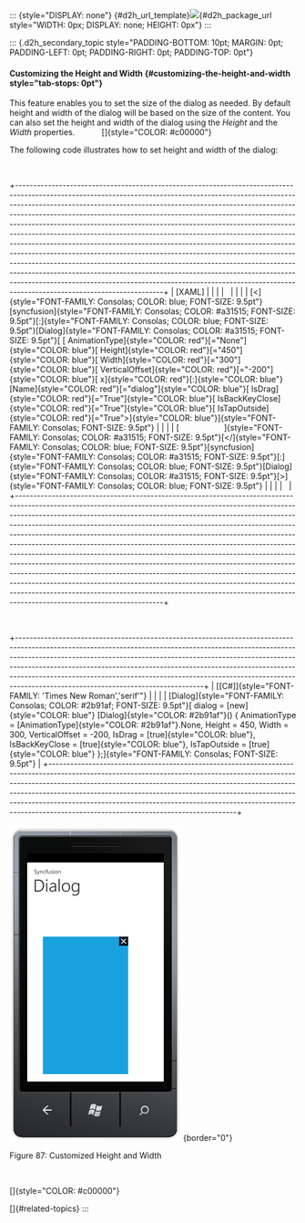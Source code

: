 ::: {style="DISPLAY: none"}
[](ms-xhelp:///?Id=d2h_url_template){#d2h_url_template}![](!package_url!){#d2h_package_url style="WIDTH: 0px; DISPLAY: none; HEIGHT: 0px"}
:::

::: {.d2h_secondary_topic style="PADDING-BOTTOM: 10pt; MARGIN: 0pt; PADDING-LEFT: 0pt; PADDING-RIGHT: 0pt; PADDING-TOP: 0pt"}
#### Customizing the Height and Width {#customizing-the-height-and-width style="tab-stops: 0pt"}

This feature enables you to set the size of the dialog as needed. By default height and width of the dialog will be based on the size of the content. You can also set the height and width of the dialog using the *Height* and the *Width* properties.            []{style="COLOR: #c00000"}

The following code illustrates how to set height and width of the dialog:

 

+----------------------------------------------------------------------------------------------------------------------------------------------------------------------------------------------------------------------------------------------------------------------------------------------------------------------------------------------------------------------------------------------------------------------------------------------------------------------------------------------------------------------------------------------------------------------------------------------------------------------------------------------------------------------------------------------------------------------------------------------------------------------------------------------------------------------------------------------------------------------------------------------------------------------------------+
| \[XAML\]                                                                                                                                                                                                                                                                                                                                                                                                                                                                                                                                                                                                                                                                                                                                                                                                                                                                                                                         |
|                                                                                                                                                                                                                                                                                                                                                                                                                                                                                                                                                                                                                                                                                                                                                                                                                                                                                                                                  |
|                                                                                                                                                                                                                                                                                                                                                                                                                                                                                                                                                                                                                                                                                                                                                                                                                                                                                                                                  |
|                                                                                                                                                                                                                                                                                                                                                                                                                                                                                                                                                                                                                                                                                                                                                                                                                                                                                                                                  |
| [\<]{style="FONT-FAMILY: Consolas; COLOR: blue; FONT-SIZE: 9.5pt"}[syncfusion]{style="FONT-FAMILY: Consolas; COLOR: #a31515; FONT-SIZE: 9.5pt"}[:]{style="FONT-FAMILY: Consolas; COLOR: blue; FONT-SIZE: 9.5pt"}[Dialog]{style="FONT-FAMILY: Consolas; COLOR: #a31515; FONT-SIZE: 9.5pt"}[ [ AnimationType]{style="COLOR: red"}[=\"None\"]{style="COLOR: blue"}[ Height]{style="COLOR: red"}[=\"450\"]{style="COLOR: blue"}[ Width]{style="COLOR: red"}[=\"300\"]{style="COLOR: blue"}[ VerticalOffset]{style="COLOR: red"}[=\"-200\"]{style="COLOR: blue"}[ x]{style="COLOR: red"}[:]{style="COLOR: blue"}[Name]{style="COLOR: red"}[=\"dialog\"]{style="COLOR: blue"}[ IsDrag]{style="COLOR: red"}[=\"True\"]{style="COLOR: blue"}[ IsBackKeyClose]{style="COLOR: red"}[=\"True\"]{style="COLOR: blue"}[ IsTapOutside]{style="COLOR: red"}[=\"True\"\>]{style="COLOR: blue"}]{style="FONT-FAMILY: Consolas; FONT-SIZE: 9.5pt"} |
|                                                                                                                                                                                                                                                                                                                                                                                                                                                                                                                                                                                                                                                                                                                                                                                                                                                                                                                                  |
| [                    ]{style="FONT-FAMILY: Consolas; COLOR: #a31515; FONT-SIZE: 9.5pt"}[\</]{style="FONT-FAMILY: Consolas; COLOR: blue; FONT-SIZE: 9.5pt"}[syncfusion]{style="FONT-FAMILY: Consolas; COLOR: #a31515; FONT-SIZE: 9.5pt"}[:]{style="FONT-FAMILY: Consolas; COLOR: blue; FONT-SIZE: 9.5pt"}[Dialog]{style="FONT-FAMILY: Consolas; COLOR: #a31515; FONT-SIZE: 9.5pt"}[\>]{style="FONT-FAMILY: Consolas; COLOR: blue; FONT-SIZE: 9.5pt"}                                                                                                                                                                                                                                                                                                                                                                                                                                                                              |
|                                                                                                                                                                                                                                                                                                                                                                                                                                                                                                                                                                                                                                                                                                                                                                                                                                                                                                                                  |
|                                                                                                                                                                                                                                                                                                                                                                                                                                                                                                                                                                                                                                                                                                                                                                                                                                                                                                                                  |
+----------------------------------------------------------------------------------------------------------------------------------------------------------------------------------------------------------------------------------------------------------------------------------------------------------------------------------------------------------------------------------------------------------------------------------------------------------------------------------------------------------------------------------------------------------------------------------------------------------------------------------------------------------------------------------------------------------------------------------------------------------------------------------------------------------------------------------------------------------------------------------------------------------------------------------+

 

+---------------------------------------------------------------------------------------------------------------------------------------------------------------------------------------------------------------------------------------------------------------------------------------------------------------------------------------------------------------------------------------------------------------------------------------------------------+
| [\[C#\]]{style="FONT-FAMILY: 'Times New Roman','serif'"}                                                                                                                                                                                                                                                                                                                                                                                                |
|                                                                                                                                                                                                                                                                                                                                                                                                                                                         |
| [Dialog]{style="FONT-FAMILY: Consolas; COLOR: #2b91af; FONT-SIZE: 9.5pt"}[ dialog = [new]{style="COLOR: blue"} [Dialog]{style="COLOR: #2b91af"}() { AnimationType = [AnimationType]{style="COLOR: #2b91af"}.None, Height = 450, Width = 300, VerticalOffset = -200, IsDrag = [true]{style="COLOR: blue"}, IsBackKeyClose = [true]{style="COLOR: blue"}, IsTapOutside = [true]{style="COLOR: blue"} };]{style="FONT-FAMILY: Consolas; FONT-SIZE: 9.5pt"} |
+---------------------------------------------------------------------------------------------------------------------------------------------------------------------------------------------------------------------------------------------------------------------------------------------------------------------------------------------------------------------------------------------------------------------------------------------------------+

![](ImagesExt/image78_87.png){border="0"}

Figure 87: Customized Height and Width

 

[]{style="COLOR: #c00000"} 

[]{#related-topics}
:::
